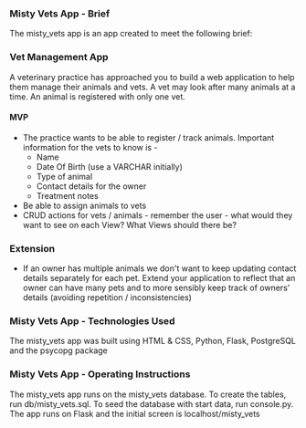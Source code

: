 ### Misty Vets App - Brief

The misty_vets app is an app created to meet the following brief:

  ### Vet Management App

  A veterinary practice has approached you to build a web application to help them manage their animals and vets. A vet may look after many animals at a time. An animal is registered with only one vet.

  #### MVP

  - The practice wants to be able to register / track animals. Important information for the vets to know is -
    - Name
    - Date Of Birth (use a VARCHAR initially)
    - Type of animal
    - Contact details for the owner
    - Treatment notes
  - Be able to assign animals to vets
  - CRUD actions for vets / animals - remember the user - what would they want to see on each View? What Views should there be?

  ### Extension

  - If an owner has multiple animals we don't want to keep updating contact details separately for each pet. Extend your application to reflect that an owner can have many pets and to more sensibly keep track of owners' details (avoiding repetition / inconsistencies)

### Misty Vets App - Technologies Used

The misty_vets app was built using HTML & CSS, Python, Flask, PostgreSQL and the psycopg package


### Misty Vets App - Operating Instructions

The misty_vets app runs on the misty_vets database. To create the tables, run db/misty_vets.sql. To seed the database with start data, run console.py. The app runs on Flask and the initial screen is localhost/misty_vets
